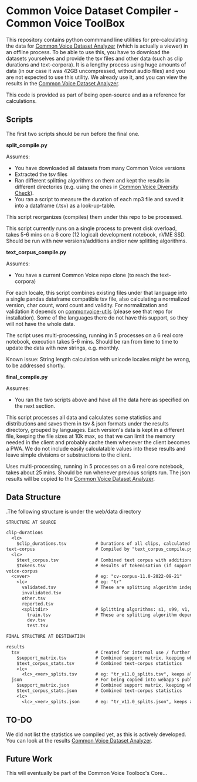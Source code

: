 # Common Voice Dataset Compiler - Common Voice ToolBox

This repository contains python commmand line utilities for pre-calculating the data for [Common Voice Dataset Analyzer](https://github.com/HarikalarKutusu/cv-tbox-dataset-analyzer) (which is actually a viewer) in an offline process.
To be able to use this, you have to download the datasets yourselves and provide the tsv files and other data (such as clip durations and text-corpora).
It is a lengthy process using huge amounts of data (in our case it was 42GB uncompressed, without audio files) and you are not expected to use this utility.
We already use it, and you can view the results in the [Common Voice Dataset Analyzer](https://github.com/HarikalarKutusu/cv-tbox-dataset-analyzer).

This code is provided as part of being open-source and as a reference for calculations.

## Scripts

The first two scripts should be run before the final one.

**split_compile.py**

Assumes:

- You have downloaded all datasets from many Common Voice versions
- Extracted the tsv files
- Ran different splitting algorithms on them and kept the results in different directories (e.g. using the ones in [Common Voice Diversity Check](https://github.com/HarikalarKutusu/common-voice-diversity-check)).
- You ran a script to measure the duration of each mp3 file and saved it into a dataframe (.tsv) as a look-up-table.

This script reorganizes (compiles) them under this repo to be processed.

This script currently runs on a single process to prevent disk overload, takes 5-6 mins on a 6 core (12 logical) development notebook, nVME SSD.
Should be run with new versions/additions and/or new splitting algorithms.

**text_corpus_compile.py**

Assumes:

- You have a current Common Voice repo clone (to reach the text-corpora)

For each locale, this script combines existing files under that language into a single pandas dataframe compatible tsv file, also calculating a normalized version, char count, word count and validity. For normalization and validation it depends on [commonvoice-utils](https://github.com/ftyers/commonvoice-utils) (please see that repo for installation). Some of the languages there do not have this support, so they will not have the whole data.

The script uses multi-processing, running in 5 processes on a 6 real core notebook, execution takes 5-6 mins.
Should be ran from time to time to update the data with new strings, e.g. monthly.

Known issue: String length calculation with unicode locales might be wrong, to be addressed shortly.

**final_compile.py**

Assumes:

- You ran the two scripts above and have all the data here as specified on the next section.

This script processes all data and calculates some statistics and distributions and saves them in tsv & json formats under the results directory, grouped by languages. Each version's data is kept in a different file, keeping the file sizes at 10k max, so that we can limit the memory needed in the client and probably cache them whenever the client becomes a PWA. We do not include easily calculatable values into these results and leave simple divisions or substractions to the client.

Uses multi-processing, running in 5 processes on a 6 real core notebook, takes about 25 mins.
Should be run whenever previous scripts run.
The json results will be copied to the [Common Voice Dataset Analyzer](https://github.com/HarikalarKutusu/cv-tbox-dataset-analyzer).

## Data Structure

.The following structure is under the web/data directory

```txt
STRUCTURE AT SOURCE

clip-durations
  <lc>
    $clip_durations.tsv           # Durations of all clips, calculated using external process during download (not provided yet)
text-corpus                       # Compiled by "text_corpus_compile.py" from fresh Common Voice repository clone
  <lc>
    $text_corpus.tsv              # Combined text corpus with additional info
    $tokens.tsv                   # Results of tokenisation (if supported) with frequencies
voice-corpus
  <cvver>                         # eg: "cv-corpus-11.0-2022-09-21"
    <lc>                          # eg: "tr"
      validated.tsv               # These are splitting algorithm independent files
      invalidated.tsv
      other.tsv
      reported.tsv
      <splitdir>                  # Splitting algorithms: s1, s99, v1, ...
        train.tsv                 # These are splitting algorithm dependent files
        dev.tsv
        test.tsv

FINAL STRUCTURE AT DESTINATION

results
  tsv                             # Created for internal use / further python pandas processing if needed
    $support_matrix.tsv           # Combined support matrix, keeping what languages/versions/splitting algorithms are supported by the system
    $text_corpus_stats.tsv        # Combined text-corpus statistics
    <lc>
      <lc>_<ver>_splits.tsv       # eg: "tr_v11.0_splits.tsv", keeps all split statistics of this version of locale dataset.
  json                            # For being copied into webapp's public/assets/data directory 
    $support_matrix.json          # Combined support matrix, keeping what languages/versions/splitting algorithms are supported by the system
    $text_corpus_stats.json       # Combined text-corpus statistics
    <lc>
      <lc>_<ver>_splits.json      # eg: "tr_v11.0_splits.json", keeps all split statistics of this version of locale dataset.
```

## TO-DO

We did not list the statistics we compiled yet, as this is actively developed.
You can look at the results [Common Voice Dataset Analyzer](https://github.com/HarikalarKutusu/cv-tbox-dataset-analyzer).

## Future Work

This will eventually be part of the Common Voice Toolbox's Core...
